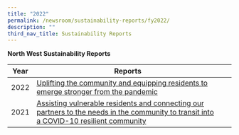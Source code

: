 ```yaml
---
title: "2022"
permalink: /newsroom/sustainability-reports/fy2022/
description: ""
third_nav_title: Sustainability Reports
---
```

**North West Sustainability Reports**

| Year | Reports |   |
| --- | --- | --- |
|2022 | [Uplifting the community and equipping residents to emerge stronger from the pandemic](/files/north%20west%20sustainability%20report%20fy2022.pdf) |
|2021 | [Assisting vulnerable residents and connecting our partners to the needs in the community to transit into a COVID-10 resilient community](/files/PA%20NWCDC%20Sustainability%20Report%202021.pdf) |
